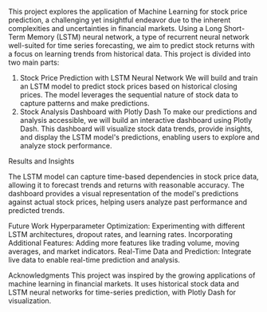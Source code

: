 This project explores the application of Machine Learning for stock price prediction, a challenging yet insightful endeavor due to the inherent complexities and uncertainties in financial markets. Using a Long Short-Term Memory (LSTM) neural network, a type of recurrent neural network well-suited for time series forecasting, we aim to predict stock returns with a focus on learning trends from historical data. This project is divided into two main parts:
1. Stock Price Prediction with LSTM Neural Network
We will build and train an LSTM model to predict stock prices based on historical closing prices. The model leverages the sequential nature of stock data to capture patterns and make predictions.
2. Stock Analysis Dashboard with Plotly Dash
To make our predictions and analysis accessible, we will build an interactive dashboard using Plotly Dash. This dashboard will visualize stock data trends, provide insights, and display the LSTM model's predictions, enabling users to explore and analyze stock performance.

Results and Insights

The LSTM model can capture time-based dependencies in stock price data, allowing it to forecast trends and returns with reasonable accuracy. The dashboard provides a visual representation of the model's predictions against actual stock prices, helping users analyze past performance and predicted trends.

Future Work
Hyperparameter Optimization: Experimenting with different LSTM architectures, dropout rates, and learning rates.
Incorporating Additional Features: Adding more features like trading volume, moving averages, and market indicators.
Real-Time Data and Prediction: Integrate live data to enable real-time prediction and analysis.

Acknowledgments
This project was inspired by the growing applications of machine learning in financial markets. It uses historical stock data and LSTM neural networks for time-series prediction, with Plotly Dash for visualization.
